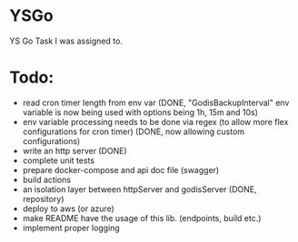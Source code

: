 # YSGo
YS Go Task I was assigned to.

# Todo:

* read cron timer length from env var (DONE, "GodisBackupInterval" env variable is now being used with options being 1h, 15m and 10s)
* env variable processing needs to be done via regex (to allow more flex configurations for cron timer) (DONE, now allowing custom configurations)
* write an http server (DONE)
* complete unit tests
* prepare docker-compose and api doc file (swagger)
* build actions
* an isolation layer between httpServer and godisServer (DONE, repository)
* deploy to aws (or azure)
* make README have the usage of this lib. (endpoints, build etc.)
* implement proper logging
